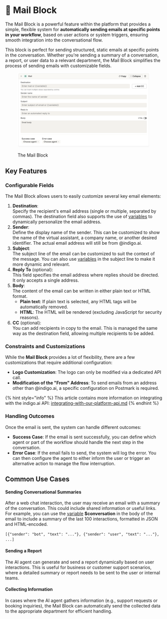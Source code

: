 # 🔗 Mail Block

The Mail Block is a powerful feature within the platform that provides a simple, flexible system for **automatically sending emails at specific points in your workflow**, based on user actions or system triggers, ensuring smooth integration into the conversational flow.&#x20;

This block is perfect for sending structured, static emails at specific points in the conversation. Whether you're sending a summary of a conversation, a report, or user data to a relevant department, the Mail Block simplifies the process of sending emails with customizable fields.

<figure><img src="../../../.gitbook/assets/Screenshot 2025-03-25 alle 17.01.54.png" alt=""><figcaption><p>The Mail Block</p></figcaption></figure>

## Key Features

### Configurable Fields

The Mail Block allows users to easily customize several key email elements:

1. **Destination**:\
   Specify the recipient's email address (single or multiple, separated by commas). The destination field also supports the use of [variables](../variables/) to dynamically personalize the email address.
2. **Sender**:\
   Define the display name of the sender. This can be customized to show the name of the virtual assistant, a company name, or another desired identifier. The actual email address will still be from @indigo.ai.
3. **Subject**:\
   The subject line of the email can be customized to suit the context of the message. You can also use [variables](../variables/) in the subject line to make it more dynamic and relevant.&#x20;
4. **Reply To** (optional):\
   This field specifies the email address where replies should be directed. It only accepts a single address.
5. **Body**:\
   The content of the email can be written in either plain text or HTML format.
   * **Plain text**: If plain text is selected, any HTML tags will be automatically removed.
   * **HTML**: The HTML will be rendered (excluding JavaScript for security reasons).
6. **CC** (optional):\
   You can add recipients in copy to the email. This is managed the same way as the destination field, allowing multiple recipients to be added.&#x20;

### Constraints and Customizations

While the **Mail Block** provides a lot of flexibility, there are a few customizations that require additional configuration:

* **Logo Customization**: The logo can only be modified via a dedicated API call.
* **Modification of the "From" Address**: To send emails from an address other than @indigo.ai, a specific configuration on Postmark is required.

{% hint style="info" %}
This article contains more information on integrating with the indigo.ai API: [integrating-with-our-platform-api.md](../../../integrating-with-our-platform-api.md "mention")
{% endhint %}

### Handling Outcomes

Once the email is sent, the system can handle different outcomes:

* **Success Case**: If the email is sent successfully, you can define which agent or part of the workflow should handle the next step in the conversation.
* **Error Case**: If the email fails to send, the system will log the error. You can then configure the agent to either inform the user or trigger an alternative action to manage the flow interruption.

## Common Use Cases

#### Sending Conversational Summaries

After a web chat interaction, the user may receive an email with a summary of the conversation. This could include shared information or useful links. For example, you can use the [variable](../variables/) **$conversation** in the body of the email to include a summary of the last 100 interactions, formatted in JSON and HTML-encoded.

`[{"sender": "bot", "text": "..."}, {"sender": "user", "text": "..."}, ...]`

#### Sending a Report

The AI agent can generate and send a report dynamically based on user interactions. This is useful for business or customer support scenarios, where a detailed summary or report needs to be sent to the user or internal teams.

#### Collecting Information

In cases where the AI agent gathers information (e.g., support requests or booking inquiries), the Mail Block can automatically send the collected data to the appropriate department for efficient handling.
